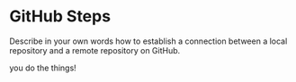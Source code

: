 # GitHub Steps

Describe in your own words how to establish a connection between a local repository and a remote repository on GitHub.

 you do the things!